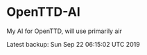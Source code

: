# OpenTTD-AI
My AI for OpenTTD, will use primarily air

Latest backup: Sun Sep 22 06:15:02 UTC 2019
